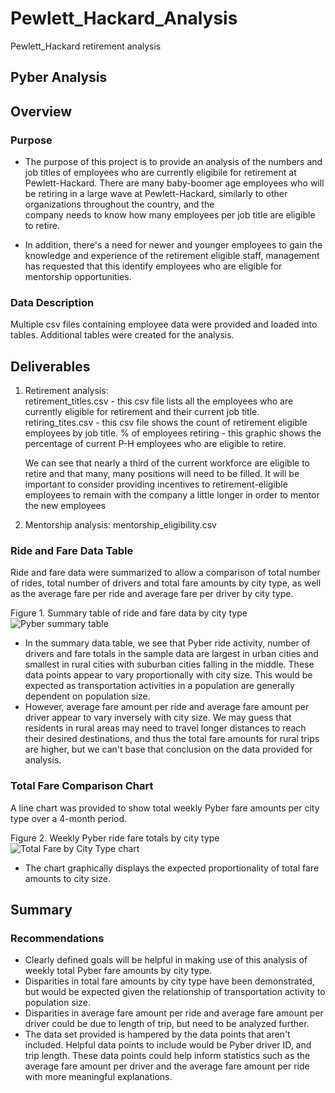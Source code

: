 # Pewlett_Hackard_Analysis
Pewlett_Hackard retirement analysis
## Pyber Analysis


## Overview


### Purpose

* The purpose of this project is to provide an analysis of the numbers and job titles of employees who are currently eligibile for retirement at Pewlett-Hackard.
  There are many baby-boomer age employees who will be retiring in a large wave at Pewlett-Hackard, similarly to other organizations throughout the country, and the  
  company needs to know how many employees per job title are eligible to retire.   

* In addition, there's a need for newer and younger employees to gain the knowledge and experience of the retirement eligible staff, management has requested that this   identify employees who are eligible for mentorship opportunities.

### Data Description

Multiple csv files containing employee data were provided and loaded into tables.   Additional tables were created for the analysis.   



## Deliverables
1.  Retirement analysis:   
    retirement_titles.csv  - this csv file lists all the employees who are currently eligible for retirement and their current job title.
    retiring_tites.csv     - this csv file shows the count of retirement eligible employees by job title.
    % of employees retiring -  this graphic shows the percentage of current P-H employees who are eligible to retire.
    
    We can see that nearly a third of the current workforce are eligible to retire and that many, many positions will need to be filled.  It will be important to 
    consider providing incentives to retirement-eligible employees to remain with the company a little longer in order to mentor the new employees
 
 2. Mentorship analysis:
    mentorship_eligibility.csv

### Ride and Fare Data Table 

Ride and fare data were summarized to allow a comparison of total number of rides, total number of drivers and total fare amounts by city type, as well as the average fare per ride and average fare per driver by city type.

Figure 1.   Summary table of ride and fare data by city type
![Pyber summary table](https://user-images.githubusercontent.com/107505166/179433404-0912eb4a-cae9-4fe7-b54f-e53ee9d2c057.PNG)
* In the summary data table, we see that Pyber ride activity, number of drivers and fare totals in the sample data are largest in urban cities and smallest in rural cities with suburban cities falling in the middle.   These data points appear to vary proportionally with city size.  This would be expected as transportation activities in a population are generally dependent on population size. 
* However, average fare amount per ride and average fare amount per driver appear to vary inversely with city size.  We may guess that residents in rural areas may need to travel longer distances to reach their desired destinations, and thus the total fare amounts for rural trips are higher, but we can't base that conclusion on the data provided for analysis.

### Total Fare Comparison Chart

A line chart was provided to show total weekly Pyber fare amounts per city type over a 4-month period.

Figure 2.   Weekly Pyber ride fare totals by city type
![Total Fare by City Type chart](https://user-images.githubusercontent.com/107505166/179433433-4c3e9cc6-8a95-42e3-acc1-099c1285af10.png)
* The chart graphically displays the expected proportionality of total fare amounts to city size.

## Summary

### Recommendations  
* Clearly defined goals will be helpful in making use of this analysis of weekly total Pyber fare amounts by city type.
* Disparities in total fare amounts by city type have been demonstrated, but would be expected given the relationship of transportation activity to population size.  
* Disparities in average fare amount per ride and average fare amount per driver could be due to length of trip, but need to be analyzed further. 
* The data set provided is hampered by the data points that aren't included.   Helpful data points to include would be Pyber driver ID, and trip length.  These data points could help inform statistics such as the average fare amount per driver and the average fare amount per ride with more meaningful explanations.   


